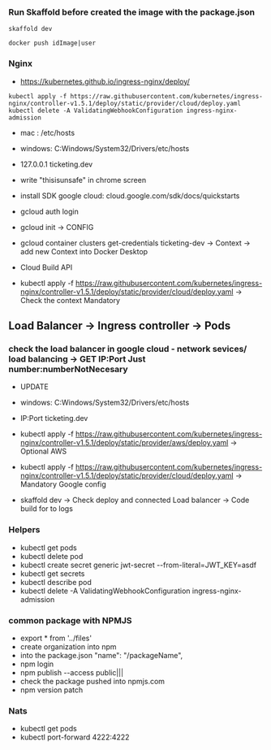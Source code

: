 ### Run Skaffold before created the image with the package.json
```
skaffold dev
```

```
docker push idImage|user
```

### Nginx
- https://kubernetes.github.io/ingress-nginx/deploy/
```
kubectl apply -f https://raw.githubusercontent.com/kubernetes/ingress-nginx/controller-v1.5.1/deploy/static/provider/cloud/deploy.yaml
kubectl delete -A ValidatingWebhookConfiguration ingress-nginx-admission
```

- mac : /etc/hosts
- windows: C:Windows/System32/Drivers/etc/hosts
- 127.0.0.1 ticketing.dev
- write "thisisunsafe" in chrome screen

- install SDK google cloud: cloud.google.com/sdk/docs/quickstarts
- gcloud auth login
- gcloud init   -> CONFIG
- gcloud container clusters get-credentials ticketing-dev -> Context -> add new Context into Docker Desktop

- Cloud Build API 
- kubectl apply -f https://raw.githubusercontent.com/kubernetes/ingress-nginx/controller-v1.5.1/deploy/static/provider/cloud/deploy.yaml  -> Check the context Mandatory

## Load Balancer -> Ingress controller -> Pods
 ### check the load balancer in google cloud - network sevices/ load balancing  -> GET IP:Port  Just number:numberNotNecesary
 - UPDATE 
 - windows: C:Windows/System32/Drivers/etc/hosts
 - IP:Port  ticketing.dev

- kubectl apply -f https://raw.githubusercontent.com/kubernetes/ingress-nginx/controller-v1.5.1/deploy/static/provider/aws/deploy.yaml -> Optional AWS
- kubectl apply -f https://raw.githubusercontent.com/kubernetes/ingress-nginx/controller-v1.5.1/deploy/static/provider/cloud/deploy.yaml -> Mandatory Google config
- skaffold dev -> Check deploy and connected Load balancer -> Code build for to logs

### Helpers
- kubectl get pods
- kubectl delete pod <idNamePod>
- kubectl create secret generic jwt-secret --from-literal=JWT_KEY=asdf
- kubectl get secrets
- kubectl describe pod <idPod>
- kubectl delete -A ValidatingWebhookConfiguration ingress-nginx-admission

### common package with NPMJS
- export * from '../files'
- create organization into npm
- into the package.json "name": "<idNameNPM>/packageName",
- npm login
- npm publish --access public|||
- check the package pushed into npmjs.com
- npm version patch


### Nats
- kubectl get pods
- kubectl port-forward <idNameNats> 4222:4222